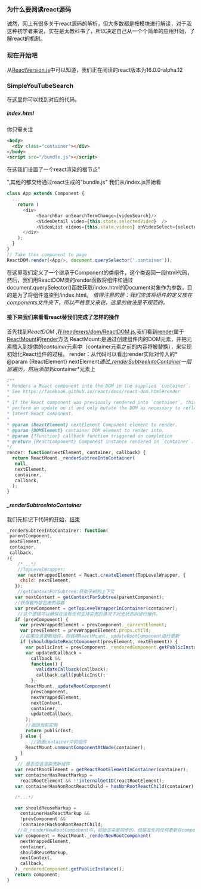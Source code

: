### 为什么要阅读react源码
诚然，网上有很多关于react源码的解析，但大多数都是按模块进行解读，对于我这种初学者来说，实在是太教科书了，所以决定自己从一个个简单的应用开始，了解react的机制。
### 现在开始吧
从[ReactVersion.js](../../ReactVersion.js)中可以知道，我们正在阅读的react版本为16.0.0-alpha.12
### SimpleYouTubeSearch
在[这里](https://github.com/clayJa/ReactCode/tree/master/SimpleYouTubeSearch)你可以找到对应的代码。
##### index.html
你只需关注
```html
<body>
  <div class="container"></div>
</body>
<script src="/bundle.js"></script>
```
在这我们设置了一个react渲染的根节点"<div class="container"></div>",其他的都交给通过react生成的"bundle.js"
我们从/index.js开始看
```javascript
class App extends Component {
  ...
    return (
      <div>
           <SearchBar onSearchTermChange={videoSearch}/>
           <VideoDetail video={this.state.selectedVideo}  />
           <VideoList videos={this.state.videos} onVideoSelect={selectedVideo  => this.setState({selectedVideo})}/>
      </div>
    );
  }
}
// Take this component to page
ReactDOM.render(<App/>, document.querySelector('.container'));
```
在这里我们定义了一个继承于Component的类组件<App />，这个类返回一段html代码，然后，我们用ReactDOM类的render函数将组件<App />和通过document.querySelector()函数获取/index.html的Document对象作为参数，目的是为了将组件渲染到/index.html。
*值得注意的是：我们应该将组件的定义放在components文件夹下，所以严格意义来说，这里的做法是不规范的。*
#### 接下来我们来看看react替我们完成了怎样的操作
首先找到*ReactDOM* ,在[/renderers/dom/ReactDOM.js](../../renderers/dom/ReactDOM.js#L32),我们看到[render](../../renderers/dom/ReactDOM.js#L34)属于[ReactMount](../../renderers/dom/stack/client/ReactMount.js#L307)的[render](../../renderers/dom/stack/client//ReactMount.js#L596)方法
ReactMount:是通过创建组件内的DOM元素，并把元素插入到提供的*container*元素中（container元素之前的内容将被替换），来实现初始化React组件的过程。
render：从代码可以看出render实际对传入的* @param {ReactElement} nextElement*通过[_renderSubtreeIntoContainer](../../renderers/dom/stack/client//ReactMount.js#L450)一层层遍历，然后添加到*container*元素上
```javascript
/**
* Renders a React component into the DOM in the supplied `container`.
* See https://facebook.github.io/react/docs/react-dom.html#render
*
* If the React component was previously rendered into `container`, this will
* perform an update on it and only mutate the DOM as necessary to reflect the
* latest React component.
*
* @param {ReactElement} nextElement Component element to render.
* @param {DOMElement} container DOM element to render into.
* @param {?function} callback function triggered on completion
* @return {ReactComponent} Component instance rendered in `container`.
*/
render: function(nextElement, container, callback) {
  return ReactMount._renderSubtreeIntoContainer(
   null,
   nextElement,
   container,
   callback,
  );
}
```
#### *_renderSubtreeIntoContainer*
我们先标记下代码的[开始](../../renderers/dom/stack/client//ReactMount.js#L450)，[结束](../../renderers/dom/stack/client//ReactMount.js#L581)
 ```javascript
 _renderSubtreeIntoContainer: function(
  parentComponent,
  nextElement,
  container,
  callback,
){
     /*...*/
     //TopLevelWrapper:
     var nextWrappedElement = React.createElement(TopLevelWrapper, {
      child: nextElement,
    });
     //getContextForSubtree:获取子树的上下文
    var nextContext = getContextForSubtree(parentComponent);
    //获得最外层包裹的容器
    var prevComponent = getTopLevelWrapperInContainer(container);
     //这个逻辑可以确保在没有任何支持实例的情况下对无状态树进行操作。
    if (prevComponent) {
      var prevWrappedElement = prevComponent._currentElement;
      var prevElement = prevWrappedElement.props.child;
      //如果应该更新组件，则调用ReactMount._updateRootComponent进行更新
      if (shouldUpdateReactComponent(prevElement, nextElement)) {
        var publicInst = prevComponent._renderedComponent.getPublicInstance();
        var updatedCallback =
          callback &&
          function() {
            validateCallback(callback);
            callback.call(publicInst);
          };
        ReactMount._updateRootComponent(
          prevComponent,
          nextWrappedElement,
          nextContext,
          container,
          updatedCallback,
        );
        //返回当前实例
        return publicInst;
      } else {
          //销毁container中的组件
        ReactMount.unmountComponentAtNode(container);
      }
    }
     // 是否应该渲染洗新组件
    var reactRootElement = getReactRootElementInContainer(container);
    var containerHasReactMarkup =
      reactRootElement && !!internalGetID(reactRootElement);
    var containerHasNonRootReactChild = hasNonRootReactChild(container);

    /*...*/

    var shouldReuseMarkup =
      containerHasReactMarkup &&
      !prevComponent &&
      !containerHasNonRootReactChild;
     //在_renderNewRootComponent中，初始渲染是同步的，但是发生的任何更新在componentWillMount或componentDidMount中的渲染将根据目前的策略被批处理。
    var component = ReactMount._renderNewRootComponent(
      nextWrappedElement,
      container,
      shouldReuseMarkup,
      nextContext,
      callback,
    )._renderedComponent.getPublicInstance();
    return component;
}
```
